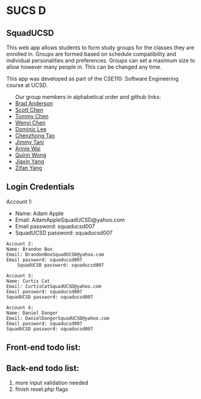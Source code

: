 <html>
<h1>SUCS D</h1>
<h2>SquadUCSD</h2>

<p>
This web app allows students to form study groups for the classes they are enrolled in. Groups are formed based on schedule compatibility and individual personalities and preferences. Groups can set a maximum size to allow however many people in. This can be changed any time.
</p>

<p>
This app was developed as part of the CSE110: Software Engineering course at UCSD.
</p>
<ul>
Our group members in alphabetical order and github links:
<li><a href=https://www.github.com/braanderson>Brad Anderson</a></li>
<li><a href=https://www.github.com/scottchen625>Scott Chen</a></li>
<li><a href=https://www.github.com/toc007>Tommy Chen</a></li>
<li><a href=https://www.github.com/wenyichen>Wenyi Chen</a></li>
<li><a href=https://www.github.com/yil667>Dominic Lee</a></li>
<li><a href=https://www.github.com/chtao>Chenzhong Tao</a></li>
<li><a href=https://www.github.com/JimmyTani>Jimmy Tani</a></li>
<li><a href=https://www.github.com/apwai>Annie Wai</a></li>
<li><a href=https://www.github.com/qwong95>Quinn Wong</a></li>
<li><a href=https://www.github.com/JiaxinY>Jiaxin Yang</a></li>
<li><a href=https://www.github.com/p6668>Zifan Yang</a></li>
</ul>

<h2>Login Credentials</h2>
    <p>Account 1:</p>
    <p></p> 
    <ul>
    <li>Name: Adam Apple</li>
    <li>Email: AdamAppleSquadUCSD@yahoo.com</li>
    <li>Email password: squaducsd007</li>
    <li>SquadUCSD password: squaducsd007</li>
    </ul>
    
    Account 2: 
    Name: Brandon Box
    Email: BrandonBoxSquadUCSD@yahoo.com
    Email password: squaducsd007
    	SquadUCSD password: squaducsd007
    
    Account 3: 
    Name: Curtis Cat
    Email: CurtisCatSquadUCSD@yahoo.com
    Email password: squaducsd007
    SquadUCSD password: squaducsd007
    
    Account 4: 
    Name: Daniel Danger
    Email: DanielDangerSquadUCSD@yahoo.com
    Email password: squaducsd007
    SquadUCSD password: squaducsd007
<h2>Front-end todo list: </h2>
<h2>Back-end todo list:</h2>
<ol>
    <li> more input validation needed</li>
    <li> finish reset.php flags </li>
</ol>
</html>
